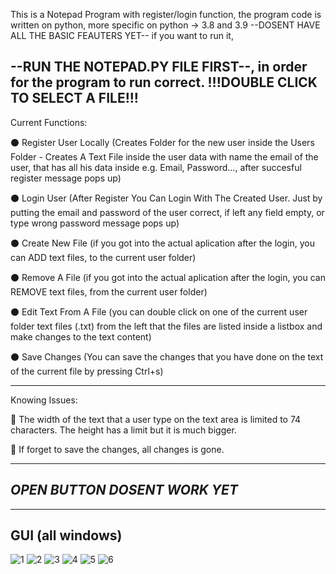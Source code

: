 This is a Notepad Program with register/login function, the program code is written on python, more specific on python -> 3.8 and 3.9 --DOSENT HAVE ALL THE BASIC FEAUTERS YET--
 if you want to run it,
 
--RUN THE NOTEPAD.PY FILE FIRST--, in order for the program to run correct. !!!DOUBLE CLICK TO SELECT A FILE!!!
---------------------------------------------------------------------------------------------------------------------
Current Functions:

⚫ Register User Locally (Creates Folder for the new user inside the Users Folder - Creates A Text File inside the user data with name the email of the user, that has all his data inside e.g. Email, Password..., after succesful register message pops up)

⚫ Login User (After Register You Can Login With The Created User. Just by putting the email and password of the user correct, if left any field empty, or type wrong password message pops up)

⚫ Create New File (if you got into the actual aplication after the login, you can ADD text files, to the current user folder)

⚫ Remove A File (if you got into the actual aplication after the login, you can REMOVE text files, from the current user folder)

⚫ Edit Text From A File (you can double click on one of the current user folder text files (.txt) from the left that the files are listed inside a listbox and make changes to the text content)

⚫ Save Changes (You can save the changes that you have done on the text of the current file by pressing Ctrl+s)

---------------------------------------------------------------------------------------------------------------------
Knowing Issues:

🔴 The width of the text that a user type on the text area is limited to 74 characters. The height has a limit but it is much bigger.

🔴 If forget to save the changes, all changes is gone.

------------------------------
*OPEN BUTTON DOSENT WORK YET*
-----------------------------

-----------------
GUI (all windows)
-----------------

![1](https://user-images.githubusercontent.com/84143748/141205132-6debcc40-18b4-48bd-a2fc-bde24e96bd3b.PNG)
![2](https://user-images.githubusercontent.com/84143748/141205136-a8938300-fa43-4ea5-8bc3-a2b7b83bb72c.PNG)
![3](https://user-images.githubusercontent.com/84143748/141205137-95a70049-98a7-48a8-9163-15dcefdaa8db.PNG)
![4](https://user-images.githubusercontent.com/84143748/141205139-8512f73f-6940-4cea-ba68-21e37e5da537.PNG)
![5](https://user-images.githubusercontent.com/84143748/141205140-ec593e66-14bd-47a0-a2f0-0d26ca766add.PNG)
![6](https://user-images.githubusercontent.com/84143748/141205141-b6998716-d2cb-44ad-b63f-043ade5cd81c.PNG)



